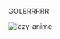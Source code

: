 GOLERRRRR

![lazy-anime](https://user-images.githubusercontent.com/103371177/213276981-b7ca52b6-1285-4549-bd14-c29d28e8b104.gif)
